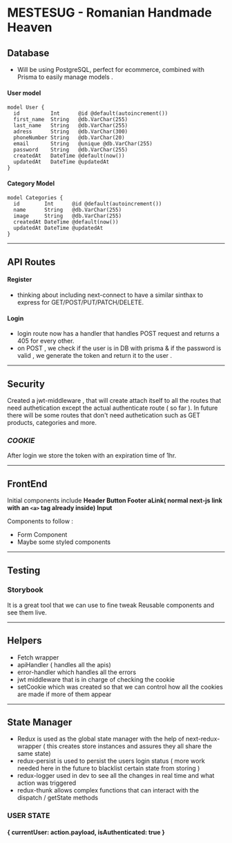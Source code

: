 # MESTESUG - Romanian Handmade Heaven

## Database

-   Will be using PostgreSQL, perfect for ecommerce, combined with Prisma to easily manage models .

#### User model

```
model User {
  id          Int      @id @default(autoincrement())
  first_name  String   @db.VarChar(255)
  last_name   String   @db.VarChar(255)
  adress      String   @db.VarChar(300)
  phoneNumber String   @db.VarChar(20)
  email       String   @unique @db.VarChar(255)
  password    String   @db.VarChar(255)
  createdAt   DateTime @default(now())
  updatedAt   DateTime @updatedAt
}
```

#### Category Model

```
model Categories {
  id        Int      @id @default(autoincrement())
  name      String   @db.VarChar(255)
  image     String   @db.VarChar(255)
  createdAt DateTime @default(now())
  updatedAt DateTime @updatedAt
}
```

---

## API Routes

#### Register

-   thinking about including next-connect to have a similar sinthax to express for GET/POST/PUT/PATCH/DELETE.

#### Login

-   login route now has a handler that handles POST request and returns a 405 for every other.
-   on POST , we check if the user is in DB with prisma & if the password is valid , we generate the token and return it to the user .

---

## Security

Created a jwt-middleware , that will create attach itself to all the routes that need authetication except the actual authenticate route ( so far ). In future there will be some routes that don't need authetication such as GET products, categories and more.

### _COOKIE_

After login we store the token with an expiration time of 1hr.

---

## FrontEnd

Initial components include **Header Button Footer aLink( normal next-js link with an `<a>` tag already inside) Input**

Components to follow :

-   Form Component
-   Maybe some styled components

---

## Testing

### Storybook

It is a great tool that we can use to fine tweak Reusable components and see them live.

---

## Helpers

-   Fetch wrapper
-   apiHandler ( handles all the apis)
-   error-handler which handles all the errors
-   jwt middleware that is in charge of checking the cookie
-   setCookie which was created so that we can control how all the cookies are made if more of them appear

---

## State Manager

-   Redux is used as the global state manager with the help of next-redux-wrapper ( this creates store instances and assures they all share the same state)
-   redux-persist is used to persist the users login status ( more work needed here in the future to blacklist certain state from storing )
-   redux-logger used in dev to see all the changes in real time and what action was triggered
-   redux-thunk allows complex functions that can interact with the dispatch / getState methods

### USER STATE

#### { currentUser: action.payload, isAuthenticated: true }
